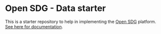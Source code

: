 # Open SDG - Data starter

This is a starter repository to help in implementing the [Open SDG](https://github.com/open-sdg/open-sdg) platform. [See here for documentation](https://github.com/open-sdg/open-sdg/tree/master/docs).
